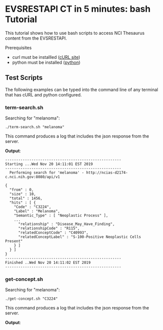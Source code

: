 EVSRESTAPI CT in 5 minutes: bash Tutorial
=========================================

This tutorial shows how to use bash scripts to access NCI Thesaurus content from the EVSRESTAPI.

Prerequisites
* curl must be installled ([cURL site](https://curl.haxx.se/dlwiz/))
* python must be installed ([python](https://www.python.org/))


Test Scripts
------------

The following examples can be typed into the command line of any terminal that has cURL and python configured.

### term-search.sh

Searching for "melanoma":

```
./term-search.sh "melanoma"
```

This command produces a log that includes the json response from the server.

**Output**: 

```
-----------------------------------------------------
Starting ...Wed Nov 20 14:11:01 EST 2019
-----------------------------------------------------
  Performing search for 'melanoma' - http://ncias-d2174-c.nci.nih.gov:8080/api/v1

{
  "from" : 0,
  "size" : 10,
  "total" : 1456,
  "hits" : [ {
    "Code" : "C3224",
    "Label" : "Melanoma",
    "Semantic_Type" : [ "Neoplastic Process" ],
    ...
      "relationship" : "Disease_May_Have_Finding",
      "relationshipCode" : "R115",
      "relatedConceptCode" : "C40993",
      "relatedConceptLabel" : "S-100-Positive Neoplastic Cells Present"
    } ]
  } ]
}
-----------------------------------------------------
Finished ..Wed Nov 20 14:11:02 EST 2019
-----------------------------------------------------
```

### get-concept.sh

Searching for "melanoma":

```
./get-concept.sh "C3224"
```

This command produces a log that includes the json response from the server.

**Output**: 




